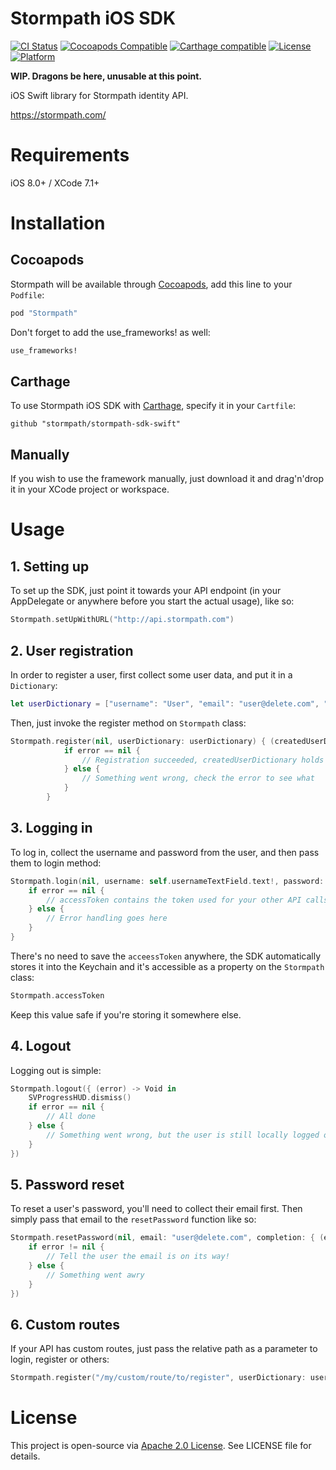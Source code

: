 # Stormpath iOS SDK

[![CI Status](http://img.shields.io/travis/Adis/Stormpath.svg?style=flat)](https://travis-ci.org/Adis/Stormpath)
[![Cocoapods Compatible](https://img.shields.io/cocoapods/v/Stormpath.svg?style=flat)](http://cocoapods.org/pods/Stormpath)
[![Carthage compatible](https://img.shields.io/badge/Carthage-compatible-4BC51D.svg?style=flat)](https://github.com/stormpath/stormpath-sdk-swift)
[![License](https://img.shields.io/cocoapods/l/Stormpath.svg?style=flat)](http://cocoapods.org/pods/Stormpath)
[![Platform](https://img.shields.io/cocoapods/p/Stormpath.svg?style=flat)](http://cocoapods.org/pods/Stormpath)

**WIP. Dragons be here, unusable at this point.**

iOS Swift library for Stormpath identity API.

https://stormpath.com/

# Requirements

iOS 8.0+ / XCode 7.1+

# Installation

## Cocoapods

Stormpath will be available through [Cocoapods](https://cocoapods.org/), add this line to your `Podfile`:

```ruby
pod "Stormpath"
```

Don't forget to add the use_frameworks! as well:

```ruby
use_frameworks!
```

## Carthage

To use Stormpath iOS SDK with [Carthage](https://github.com/Carthage/Carthage), specify it in your `Cartfile`:

```ogdl
github "stormpath/stormpath-sdk-swift"
```

## Manually

If you wish to use the framework manually, just download it and drag'n'drop it in your XCode project or workspace.

# Usage

## 1. Setting up

To set up the SDK, just point it towards your API endpoint (in your AppDelegate or anywhere before you start the actual usage), like so:

```Swift
Stormpath.setUpWithURL("http://api.stormpath.com")
```

## 2. User registration

In order to register a user, first collect some user data, and put it in a `Dictionary`:

```Swift
let userDictionary = ["username": "User", "email": "user@delete.com", "password": "Password1"]
```

Then, just invoke the register method on `Stormpath` class:

```Swift
Stormpath.register(nil, userDictionary: userDictionary) { (createdUserDictionary, error) -> Void in
            if error == nil {
                // Registration succeeded, createdUserDictionary holds your new user's data
            } else {
                // Something went wrong, check the error to see what
            }
        }
```

## 3. Logging in

To log in, collect the username and password from the user, and then pass them to login method:

```Swift
Stormpath.login(nil, username: self.usernameTextField.text!, password: self.passwordTextField.text!) { (accessToken, error) -> Void in
    if error == nil {
        // accessToken contains the token used for your other API calls
    } else {
        // Error handling goes here
    }
}
```

There's no need to save the `acceessToken` anywhere, the SDK automatically stores it into the Keychain and it's accessible as a property on the `Stormpath` class:

```Swift
Stormpath.accessToken
```

Keep this value safe if you're storing it somewhere else.

## 4. Logout

Logging out is simple:

```Swift
Stormpath.logout({ (error) -> Void in
    SVProgressHUD.dismiss()
    if error == nil {
        // All done
    } else {
        // Something went wrong, but the user is still locally logged out and the tokens are cleared
    }
})
```

## 5. Password reset

To reset a user's password, you'll need to collect their email first. Then simply pass that email to the `resetPassword` function like so:

```Swift
Stormpath.resetPassword(nil, email: "user@delete.com", completion: { (error) -> Void in
    if error != nil {
        // Tell the user the email is on its way!
    } else {
        // Something went awry
    }
})
```

## 6. Custom routes

If your API has custom routes, just pass the relative path as a parameter to login, register or others:

```Swift
Stormpath.register("/my/custom/route/to/register", userDictionary: userDictionary) { ... }
```

# License

This project is open-source via [Apache 2.0 License](http://www.apache.org/licenses/LICENSE-2.0). See LICENSE file for details.
